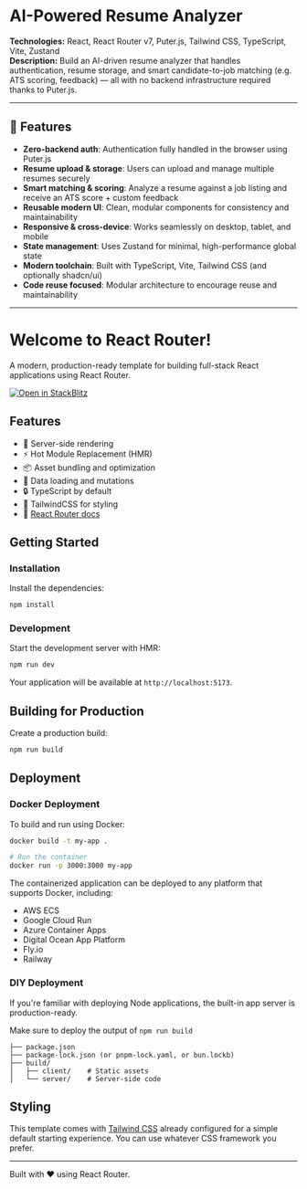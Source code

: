 # AI-Powered Resume Analyzer

**Technologies:** React, React Router v7, Puter.js, Tailwind CSS, TypeScript, Vite, Zustand  
**Description:** Build an AI-driven resume analyzer that handles authentication, resume storage, and smart candidate-to-job matching (e.g. ATS scoring, feedback) — all with no backend infrastructure required thanks to Puter.js.

---

## 🚀 Features

- **Zero-backend auth**: Authentication fully handled in the browser using Puter.js  
- **Resume upload & storage**: Users can upload and manage multiple resumes securely  
- **Smart matching & scoring**: Analyze a resume against a job listing and receive an ATS score + custom feedback  
- **Reusable modern UI**: Clean, modular components for consistency and maintainability  
- **Responsive & cross-device**: Works seamlessly on desktop, tablet, and mobile  
- **State management**: Uses Zustand for minimal, high-performance global state  
- **Modern toolchain**: Built with TypeScript, Vite, Tailwind CSS (and optionally shadcn/ui)  
- **Code reuse focused**: Modular architecture to encourage reuse and maintainability  

---

# Welcome to React Router!

A modern, production-ready template for building full-stack React applications using React Router.

[![Open in StackBlitz](https://developer.stackblitz.com/img/open_in_stackblitz.svg)](https://stackblitz.com/github/remix-run/react-router-templates/tree/main/default)

## Features

- 🚀 Server-side rendering
- ⚡️ Hot Module Replacement (HMR)
- 📦 Asset bundling and optimization
- 🔄 Data loading and mutations
- 🔒 TypeScript by default
- 🎉 TailwindCSS for styling
- 📖 [React Router docs](https://reactrouter.com/)

## Getting Started

### Installation

Install the dependencies:

```bash
npm install
```

### Development

Start the development server with HMR:

```bash
npm run dev
```

Your application will be available at `http://localhost:5173`.

## Building for Production

Create a production build:

```bash
npm run build
```

## Deployment

### Docker Deployment

To build and run using Docker:

```bash
docker build -t my-app .

# Run the container
docker run -p 3000:3000 my-app
```

The containerized application can be deployed to any platform that supports Docker, including:

- AWS ECS
- Google Cloud Run
- Azure Container Apps
- Digital Ocean App Platform
- Fly.io
- Railway

### DIY Deployment

If you're familiar with deploying Node applications, the built-in app server is production-ready.

Make sure to deploy the output of `npm run build`

```
├── package.json
├── package-lock.json (or pnpm-lock.yaml, or bun.lockb)
├── build/
│   ├── client/    # Static assets
│   └── server/    # Server-side code
```

## Styling

This template comes with [Tailwind CSS](https://tailwindcss.com/) already configured for a simple default starting experience. You can use whatever CSS framework you prefer.

---

Built with ❤️ using React Router.

